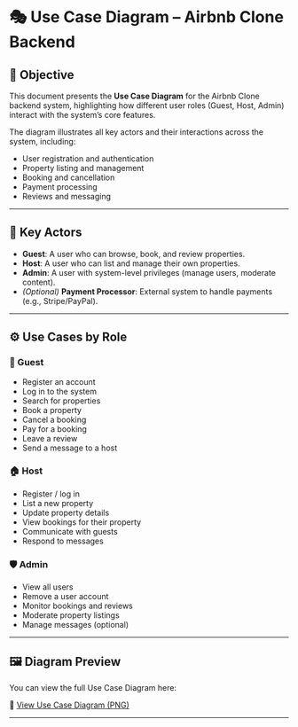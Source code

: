# 🎭 Use Case Diagram – Airbnb Clone Backend

## 📌 Objective

This document presents the **Use Case Diagram** for the Airbnb Clone backend system, highlighting how different user roles (Guest, Host, Admin) interact with the system’s core features.

The diagram illustrates all key actors and their interactions across the system, including:

- User registration and authentication
- Property listing and management
- Booking and cancellation
- Payment processing
- Reviews and messaging

---

## 👥 Key Actors

- **Guest**: A user who can browse, book, and review properties.
- **Host**: A user who can list and manage their own properties.
- **Admin**: A user with system-level privileges (manage users, moderate content).
- *(Optional)* **Payment Processor**: External system to handle payments (e.g., Stripe/PayPal).

---

## ⚙️ Use Cases by Role

### 🧑 Guest
- Register an account
- Log in to the system
- Search for properties
- Book a property
- Cancel a booking
- Pay for a booking
- Leave a review
- Send a message to a host

### 🏠 Host
- Register / log in
- List a new property
- Update property details
- View bookings for their property
- Communicate with guests
- Respond to messages

### 🛡️ Admin
- View all users
- Remove a user account
- Monitor bookings and reviews
- Moderate property listings
- Manage messages (optional)

---

## 🖼️ Diagram Preview

You can view the full Use Case Diagram here:

🔗 [View Use Case Diagram (PNG)](./airbnb_use_case_diagram.png)

---

